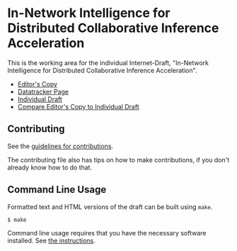 <!-- regenerate: off (set to off if you edit this file) -->

# In-Network Intelligence for Distributed Collaborative Inference Acceleration

This is the working area for the individual Internet-Draft, "In-Network Intelligence for Distributed Collaborative Inference Acceleration".

* [Editor's Copy](https://kongyanye.github.io/draft-wang-cats-innetwork-infer/#go.draft-wang-cats-innetwork-infer.html)
* [Datatracker Page](https://datatracker.ietf.org/doc/draft-wang-cats-innetwork-infer)
* [Individual Draft](https://datatracker.ietf.org/doc/html/draft-wang-cats-innetwork-infer)
* [Compare Editor's Copy to Individual Draft](https://kongyanye.github.io/draft-wang-cats-innetwork-infer/#go.draft-wang-cats-innetwork-infer.diff)


## Contributing

See the
[guidelines for contributions](https://github.com/kongyanye/draft-wang-cats-innetwork-infer/blob/main/CONTRIBUTING.md).

The contributing file also has tips on how to make contributions, if you
don't already know how to do that.

## Command Line Usage

Formatted text and HTML versions of the draft can be built using `make`.

```sh
$ make
```

Command line usage requires that you have the necessary software installed.  See
[the instructions](https://github.com/martinthomson/i-d-template/blob/main/doc/SETUP.md).

